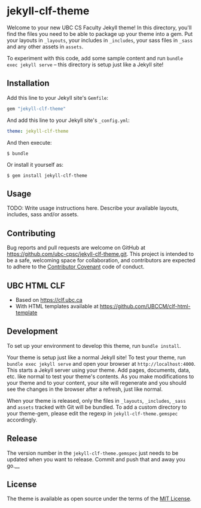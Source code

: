 # jekyll-clf-theme

Welcome to your new UBC CS Faculty Jekyll theme! In this directory, you'll find the files you need to be able to package up your theme into a gem. Put your layouts in `_layouts`, your includes in `_includes`, your sass files in `_sass` and any other assets in `assets`.

To experiment with this code, add some sample content and run `bundle exec jekyll serve` – this directory is setup just like a Jekyll site!


## Installation

Add this line to your Jekyll site's `Gemfile`:

```ruby
gem "jekyll-clf-theme"
```

And add this line to your Jekyll site's `_config.yml`:

```yaml
theme: jekyll-clf-theme
```

And then execute:

    $ bundle

Or install it yourself as:

    $ gem install jekyll-clf-theme

## Usage

TODO: Write usage instructions here. Describe your available layouts, includes, sass and/or assets.

## Contributing

Bug reports and pull requests are welcome on GitHub at https://github.com/ubc-cpsc/jekyll-clf-theme.git. This project is intended to be a safe, welcoming space for collaboration, and contributors are expected to adhere to the [Contributor Covenant](http://contributor-covenant.org) code of conduct.

## UBC HTML CLF

- Based on https://clf.ubc.ca
- With HTML templates available at
https://github.com/UBCCM/clf-html-template

## Development

To set up your environment to develop this theme, run `bundle install`.

Your theme is setup just like a normal Jekyll site! To test your theme, run `bundle exec jekyll serve` and open your browser at `http://localhost:4000`. This starts a Jekyll server using your theme. Add pages, documents, data, etc. like normal to test your theme's contents. As you make modifications to your theme and to your content, your site will regenerate and you should see the changes in the browser after a refresh, just like normal.

When your theme is released, only the files in `_layouts`, `_includes`, `_sass` and `assets` tracked with Git will be bundled.
To add a custom directory to your theme-gem, please edit the regexp in `jekyll-clf-theme.gemspec` accordingly.

## Release

The version number in the `jekyll-clf-theme.gemspec` just needs to be updated when you want to release. Commit and push that and away you go.__


## License

The theme is available as open source under the terms of the [MIT License](https://opensource.org/licenses/MIT).

